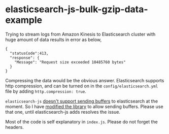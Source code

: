 # elasticsearch-js-bulk-gzip-data-example

Trying to stream logs from Amazon Kinesis to Elasticsearch cluster with huge amount of data results in error as below,

```
{
  "statusCode":413,
  "response": {
    "Message": "Request size exceeded 10485760 bytes"
  }
}
```

Compressing the data would be the obvious answer. Elasticsearch supports http compression, and can be turned on in the `config/elasticsearch.yml` file by adding `http.compression: true`.

`elasticsearch-js` [doesn't support sending buffers](https://github.com/elastic/elasticsearch-js/issues/699) to elasticsearch at the moment. So I have [modified the library](https://github.com/ashwinaggarwal/elasticsearch-js/tree/topic/bulk-gzip-support) to allow sending buffers. Please use that one, until elasticsearch-js adds resolves the issue.

Most of the code is self explanatory in `index.js`. Please do not forget the headers.
